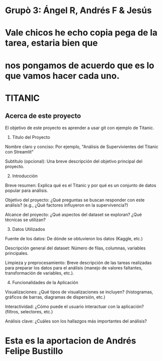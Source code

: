 # Grupò 3: Ángel R, Andrés F & Jesús

# Vale chicos he echo copia pega de la tarea, estaria bien que 
# nos pongamos de acuerdo que es lo que vamos hacer cada uno.


# TITANIC

## Acerca de este proyecto

El objetivo de este proyecto es aprender a usar git con ejemplo de Titanic.


1. Título del Proyecto

Nombre claro y conciso: Por ejemplo, "Análisis de Supervivientes del Titanic con Streamlit"

Subtítulo (opcional): Una breve descripción del objetivo principal del proyecto.

2. Introducción

Breve resumen: Explica qué es el Titanic y por qué es un conjunto de datos popular para análisis.

Objetivo del proyecto: ¿Qué preguntas se buscan responder con este análisis? (e.g., ¿Qué factores influyeron en la supervivencia?)

Alcance del proyecto: ¿Qué aspectos del dataset se exploran? ¿Qué técnicas se utilizan?

3. Datos Utilizados

Fuente de los datos: De dónde se obtuvieron los datos (Kaggle, etc.)

Descripción general del dataset: Número de filas, columnas, variables principales.

Limpieza y preprocesamiento: Breve descripción de las tareas realizadas para preparar los datos para el análisis (manejo de valores faltantes, transformación de variables, etc.).

4. Funcionalidades de la Aplicación

Visualizaciones: ¿Qué tipos de visualizaciones se incluyen? (histogramas, gráficos de barras, diagramas de dispersión, etc.)

Interactividad: ¿Cómo puede el usuario interactuar con la aplicación? (filtros, selectores, etc.)

Análisis clave: ¿Cuáles son los hallazgos más importantes del análisis?


# Esta es la aportacion de Andrés Felipe Bustillo


